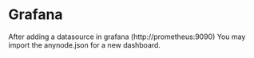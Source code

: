 # Grafana
After adding a datasource in grafana (http://prometheus:9090) You may import the anynode.json for a new dashboard.
